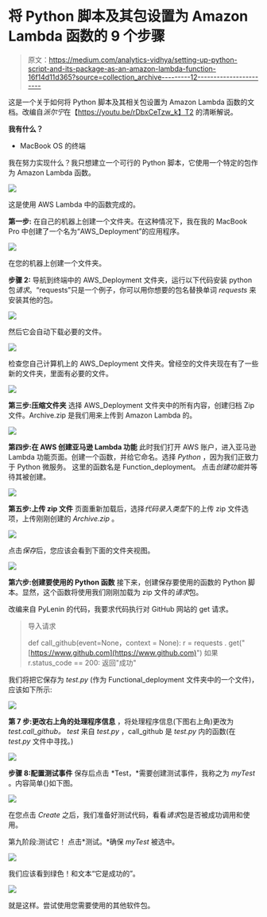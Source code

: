 # 将 Python 脚本及其包设置为 Amazon Lambda 函数的 9 个步骤

> 原文：<https://medium.com/analytics-vidhya/setting-up-python-script-and-its-package-as-an-amazon-lambda-function-16f14d11d365?source=collection_archive---------12----------------------->

这是一个关于如何将 Python 脚本及其相关包设置为 Amazon Lambda 函数的文档。改编自*派尔宁*在【https://youtu.be/rDbxCeTzw_k】T2 的清晰解说。

**我有什么？**
- MacBook OS 的终端

我在努力实现什么？我只想建立一个可行的 Python 脚本，它使用一个特定的包作为 Amazon Lambda 函数。

![](img/e92d91c0e19a159ab04ad120349da392.png)

这是使用 AWS Lambda 中的函数完成的。

**第一步:** 在自己的机器上创建一个文件夹。在这种情况下，我在我的 MacBook Pro 中创建了一个名为“AWS_Deployment”的应用程序。

![](img/07506ac76d90e50d23cd96698bbd578a.png)

在您的机器上创建一个文件夹。

**步骤 2:**
导航到终端中的 AWS_Deployment 文件夹，运行以下代码安装 python 包*请求*。“requests”只是一个例子，你可以用你想要的包名替换单词 *requests* 来安装其他的包。

![](img/fcd4e1996921d73c5d99b5176b5ebbd8.png)

然后它会自动下载必要的文件。

![](img/c2cca12706e3a16541857daaf2810fdc.png)

检查您自己计算机上的 AWS_Deployment 文件夹。曾经空的文件夹现在有了一些新的文件夹，里面有必要的文件。

![](img/3e3136e30832e5a3f9f260cdafe2fe50.png)

**第三步:压缩文件夹** 选择 AWS_Deployment 文件夹中的所有内容，创建归档 Zip 文件。Archive.zip 是我们用来上传到 Amazon Lambda 的。

![](img/29fbce4bf71040a81e2122d8dc8249ac.png)

**第四步:在 AWS 创建亚马逊 Lambda 功能** 此时我们打开 AWS 账户，进入亚马逊 Lambda 功能页面。创建一个函数，并给它命名。选择 *Python* ，因为我们正致力于 Python 微服务。
这里的函数名是 Function_deployment。
点击*创建功能*并等待其被创建。

![](img/07c93098fba7cfa4f612cbd09d4ebf91.png)

**第五步:上传 zip 文件** 页面重新加载后，选择*代码录入类型*下的上传 zip 文件选项，上传刚刚创建的 *Archive.zip* 。

![](img/d892c57cd511d40f931d25bea0b85a91.png)

点击*保存*后，您应该会看到下面的文件夹视图。

![](img/2665fc1876c7e851264adcc6ba9a4f49.png)

**第六步:创建要使用的 Python 函数**
接下来，创建保存要使用的函数的 Python 脚本。显然，这个函数将使用我们刚刚加载为 zip 文件的*请求*包。

改编来自 PyLenin 的代码，我要求代码执行对 GitHub 网站的 get 请求。

> 导入请求
> 
> def call_github(event=None，context = None):
> r = requests . get("[https://www.github.com](https://www.github.com)")
> 如果 r.status_code == 200:
> 返回"成功"

我们将把它保存为 *test.py* (作为 Functional_deployment 文件夹中的一个文件)，应该如下所示:

![](img/4ca82d37c0dffe79d664b1d8721b30ad.png)

**第 7 步:更改右上角的处理程序信息** ，将处理程序信息(下图右上角)更改为 *test.call_github。
test* 来自 *test.py* ，call_github 是 *test.py* 内的函数(在 *test.py* 文件中寻找。)

![](img/719729a6ee4431d9817b9de21ace72b4.png)

**步骤 8:配置测试事件** 保存后点击 *Test，*需要创建测试事件，我称之为 *myTest* 。内容简单{}如下图。

![](img/b1dc55288f22f1c3adb23bdc21e23e74.png)

在您点击 *Create* 之后，我们准备好测试代码，看看*请求*包是否被成功调用和使用。

第九阶段:测试它！
点击*测试。*确保 *myTest* 被选中。

![](img/45ae543a39c140718155c3488e234151.png)

我们应该看到绿色！和文本“它是成功的”。

![](img/c3b61f082dbef6cf7cc38c0344011074.png)

就是这样。尝试使用您需要使用的其他软件包。